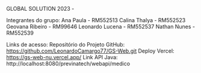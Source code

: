 GLOBAL SOLUTION 2023 - 

Integrantes do grupo:
Ana Paula - RM552513
Calina Thalya - RM552523
Geovana Ribeiro - RM99646
Leonardo Lucena - RM552537
Nathan Nunes - RM552539


Links de acesso:
Repositório do Projeto GitHub: https://github.com/LeonardoCamargo77/GS-Web.git
Deploy Vercel: https://gs-web-nu.vercel.app/
Link API Java: http://localhost:8080/previnatech/webapi/medico

